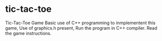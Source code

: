 # tic-tac-toe
Tic-Tac-Toe Game
Basic use of C++ programming to inmplementent this game,
Use of graphics.h present,
Run the program in C++ compiler.
Read the game instructions.
